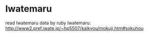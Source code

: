 # Iwatemaru
read Iwatemaru data by ruby
Iwatemaru: http://www2.pref.iwate.jp/~hp5507/kaikyou/mokuji.htm#sokuhou
